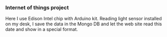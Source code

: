 ### Internet of things project ####

Here I use Edison Intel chip with Arduino kit.
Reading light sensor installed on my desk, I save the data in the Mongo DB and let the web site read this date and show in a special format.
